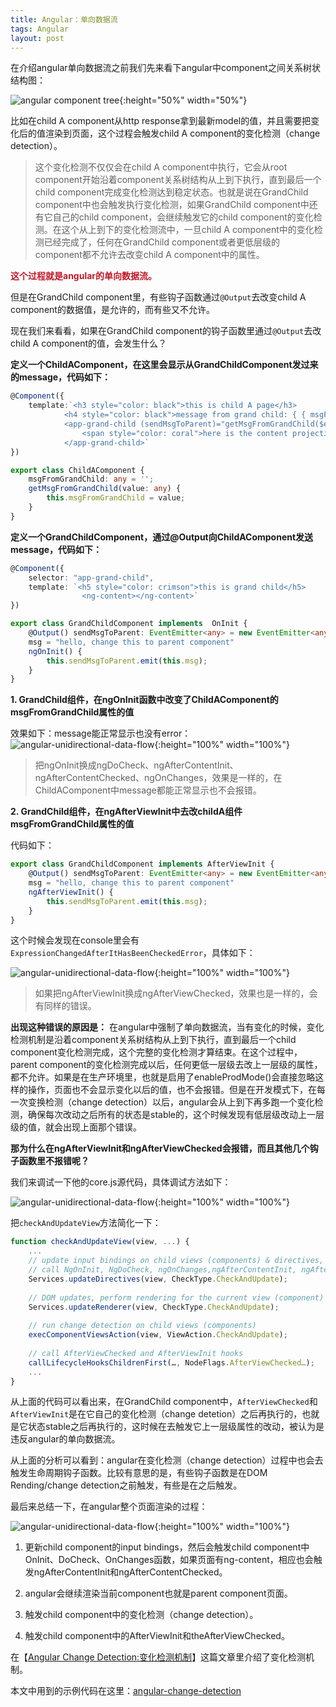 ```yaml
---
title: Angular：单向数据流
tags: Angular
layout: post
---
```


在介绍angular单向数据流之前我们先来看下angular中component之间关系树状结构图：

![angular component tree](https://limeii.github.io/assets/images/posts/angular/angular-components-tree.png){:height="50%" width="50%"}

比如在child A component从http response拿到最新model的值，并且需要把变化后的值渲染到页面，这个过程会触发child A component的变化检测（change detection）。

<blockquote>
<p>
这个变化检测不仅仅会在child A component中执行，它会从root component开始沿着component关系树结构从上到下执行，直到最后一个child component完成变化检测达到稳定状态。也就是说在GrandChild component中也会触发执行变化检测，如果GrandChild component中还有它自己的child component，会继续触发它的child component的变化检测。在这个从上到下的变化检测流中，一旦child A component中的变化检测已经完成了，任何在GrandChild component或者更低层级的component都不允许去改变child A component中的属性。
</p>
</blockquote>

**<font color="#BF1827">这个过程就是angular的单向数据流。</font>**


但是在GrandChild component里，有些钩子函数通过```@Output```去改变child A component的数据值，是允许的，而有些又不允许。


现在我们来看看，如果在GrandChild component的钩子函数里通过```@Output```去改child A component的值，会发生什么？

**定义一个ChildAComponent，在这里会显示从GrandChildComponent发过来的message，代码如下：**

```ts
@Component({
    template:`<h3 style="color: black">this is child A page</h3>
            <h4 style="color: black">message from grand child: { { msgFromGrandChild } } </h4>
            <app-grand-child (sendMsgToParent)="getMsgFromGrandChild($event)">
                <span style="color: coral">here is the content projection</span>            
            </app-grand-child>`
})

export class ChildAComponent {
    msgFromGrandChild: any = '';
    getMsgFromGrandChild(value: any) {
        this.msgFromGrandChild = value;
    }
}
```

**定义一个GrandChildComponent，通过@Output向ChildAComponent发送message，代码如下：**

```ts
@Component({
    selector: "app-grand-child",
    template: `<h5 style="color: crimson">this is grand child</h5>
                <ng-content></ng-content>`
})

export class GrandChildComponent implements  OnInit {
    @Output() sendMsgToParent: EventEmitter<any> = new EventEmitter<any>();
    msg = "hello, change this to parent component"
    ngOnInit() {
        this.sendMsgToParent.emit(this.msg);
    }
}
```

**1. GrandChild组件，在ngOnInit函数中改变了ChildAComponent的msgFromGrandChild属性的值**

效果如下：message能正常显示也没有error：
![angular-unidirectional-data-flow](https://limeii.github.io/assets/images/posts/angular/angular-unidirectional-data-flow3.png){:height="100%" width="100%"}

<blockquote>
<p>
把ngOnInit换成ngDoCheck、ngAfterContentInit、ngAfterContentChecked、ngOnChanges，效果是一样的，在ChildAComponent中message都能正常显示也不会报错。
</p>
</blockquote>

**2. GrandChild组件，在ngAfterViewInit中去改childA组件msgFromGrandChild属性的值** 

代码如下：

```ts
export class GrandChildComponent implements AfterViewInit {
    @Output() sendMsgToParent: EventEmitter<any> = new EventEmitter<any>();
    msg = "hello, change this to parent component"
    ngAfterViewInit() {
        this.sendMsgToParent.emit(this.msg);
    }
}
```

这个时候会发现在console里会有```ExpressionChangedAfterItHasBeenCheckedError```，具体如下：

![angular-unidirectional-data-flow](https://limeii.github.io/assets/images/posts/angular/angular-unidirectional-data-flow5.png){:height="100%" width="100%"}

<blockquote>
<p>
如果把ngAfterViewInit换成ngAfterViewChecked，效果也是一样的，会有同样的错误。
</p>
</blockquote>

**出现这种错误的原因是：**
在angular中强制了单向数据流，当有变化的时候，变化检测机制是沿着component关系树结构从上到下执行，直到最后一个child component变化检测完成，这个完整的变化检测才算结束。在这个过程中，parent component的变化检测完成以后，任何更低一层级去改上一层级的属性，都不允许。如果是在生产环境里，也就是启用了enableProdMode()会直接忽略这样的操作，页面也不会显示变化以后的值，也不会报错。但是在开发模式下，在每一次变换检测（change detection）以后，angular会从上到下再多跑一个变化检测，确保每次改动之后所有的状态是stable的，这个时候发现有低层级改动上一层级的值，就会出现上面那个错误。

**那为什么在ngAfterViewInit和ngAfterViewChecked会报错，而且其他几个钩子函数里不报错呢？**

我们来调试一下他的core.js源代码，具体调试方法如下：

![angular-unidirectional-data-flow](https://limeii.github.io/assets/images/posts/angular/angular-unidirectional-data-flow06.gif){:height="100%" width="100%"}

把```checkAndUpdateView```方法简化一下：

```js
function checkAndUpdateView(view, ...) {
    ...       
    // update input bindings on child views (components) & directives,
    // call NgOnInit, NgDoCheck, ngOnChanges,ngAfterContentInit, ngAfterContentChecked hooks if needed
    Services.updateDirectives(view, CheckType.CheckAndUpdate);
    
    // DOM updates, perform rendering for the current view (component)
    Services.updateRenderer(view, CheckType.CheckAndUpdate);
    
    // run change detection on child views (components)
    execComponentViewsAction(view, ViewAction.CheckAndUpdate);
    
    // call AfterViewChecked and AfterViewInit hooks
    callLifecycleHooksChildrenFirst(…, NodeFlags.AfterViewChecked…);
    ...
}
```
从上面的代码可以看出来，在GrandChild component中，```AfterViewChecked```和```AfterViewInit```是在它自己的变化检测（change detetion）之后再执行的，也就是它状态stable之后再执行的，这时候在去触发它上一层级属性的改动，被认为是违反angular的单向数据流。


从上面的分析可以看到：angular在变化检测（change detection）过程中也会去触发生命周期钩子函数。比较有意思的是，有些钩子函数是在DOM Rending/change detection之前触发，有些是在之后触发。


最后来总结一下，在angular整个页面渲染的过程：

![angular-unidirectional-data-flow](https://limeii.github.io/assets/images/posts/angular/angular-unidirectional-data-flow7.png){:height="100%" width="100%"}

1. 更新child component的input bindings，然后会触发child component中OnInit、DoCheck、OnChanges函数，如果页面有ng-content，相应也会触发ngAfterContentInit和ngAfterContentChecked。

2. angular会继续渲染当前component也就是parent component页面。

3. 触发child component中的变化检测（change detection）。

4. 触发child component中的AfterViewInit和theAfterViewChecked。


在【[Angular Change Detection:变化检测机制](https://limeii.github.io/2019/06/angular-changedetection/)】这篇文章里介绍了变化检测机制。

本文中用到的示例代码在这里：[angular-change-detection](https://github.com/LiMeii/angular-change-detection)